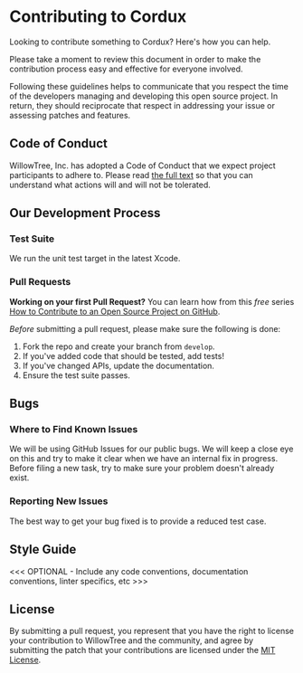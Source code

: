 # Contributing to Cordux

Looking to contribute something to Cordux? Here's how you can help.

Please take a moment to review this document in order to make the contribution process easy and effective for everyone involved.

Following these guidelines helps to communicate that you respect the time of the developers managing and developing this open source project. In return, they should reciprocate that respect in addressing your issue or assessing patches and features.

## Code of Conduct

WillowTree, Inc. has adopted a Code of Conduct that we expect project participants to adhere to. Please read [the full text](https://github.com/willowtreeapps/cordux/blob/develop/CODE_OF_CONDUCT.md) so that you can understand what actions will and will not be tolerated.

## Our Development Process

### Test Suite

We run the unit test target in the latest Xcode.

### Pull Requests

**Working on your first Pull Request?** You can learn how from this _free_ series [How to Contribute to an Open Source Project on GitHub](https://egghead.io/courses/how-to-contribute-to-an-open-source-project-on-github).

_Before_ submitting a pull request, please make sure the following is done:

1. Fork the repo and create your branch from `develop`.
2. If you've added code that should be tested, add tests!
3. If you've changed APIs, update the documentation.
4. Ensure the test suite passes.

## Bugs

### Where to Find Known Issues

We will be using GitHub Issues for our public bugs. We will keep a close eye on this and try to make it clear when we have an internal fix in progress. Before filing a new task, try to make sure your problem doesn't already exist.

### Reporting New Issues

The best way to get your bug fixed is to provide a reduced test case.

## Style Guide

<<< OPTIONAL - Include any code conventions, documentation conventions, linter specifics, etc >>>

## License

By submitting a pull request, you represent that you have the right to license your contribution to WillowTree and the community, and agree by submitting the patch that your contributions are licensed under the [MIT License](https://github.com/willowtreeapps/cordux/blob/develop/LICENSE).
